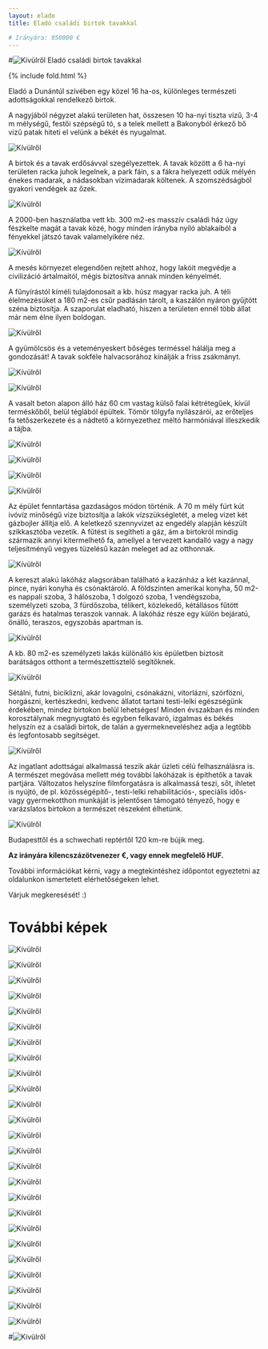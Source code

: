 ```yaml
---
layout: elado
title: Eladó családi birtok tavakkal

# Irányára: 950000 €
---
```


#![Kívülről](http://i.imgur.com/iwsZG17.jpg) Eladó családi birtok tavakkal

{% include fold.html %}

Eladó a Dunántúl szívében egy közel 16 ha-os, különleges természeti adottságokkal rendelkező birtok. 

A nagyjából négyzet alakú területen hat, összesen 10 ha-nyi tiszta vizű, 3-4 m mélységű, festői szépségű tó, s a telek mellett a Bakonyból érkező bő vizű patak hiteti el velünk a békét és nyugalmat. 

![Kívülről](http://i.imgur.com/wM0SiRQ.jpg)

A birtok és a tavak erdősávval szegélyezettek. A tavak között a 6 ha-nyi területen racka juhok legelnek, a park fáin, s a fákra helyezett odúk mélyén énekes madarak, a nádasokban vízimadarak költenek. A szomszédságból gyakori vendégek az őzek. 

![Kívülről](http://i.imgur.com/3nLPwBi.jpg)

A 2000-ben használatba vett kb. 300 m2-es masszív családi ház úgy fészkelte magát a tavak közé, hogy minden irányba nyíló ablakaiból a fényekkel játszó tavak valamelyikére néz.

![Kívülről](http://i.imgur.com/pmJpxsz.jpg)

A mesés környezet elegendően rejtett ahhoz, hogy lakóit megvédje a civilizáció ártalmaitól, mégis biztosítva annak minden kényelmét.  

A fűnyírástól kíméli tulajdonosait a kb. húsz magyar racka juh. A téli élelmezésüket a 180 m2-es csűr padlásán tárolt, a kaszálón nyáron gyűjtött széna biztosítja. A szaporulat eladható, hiszen a területen ennél több állat már nem élne ilyen boldogan.

![Kívülről](http://i.imgur.com/tFBaYDV.jpg)

A gyümölcsös és a veteményeskert bőséges terméssel hálálja meg a gondozását! A tavak sokféle halvacsorához kínálják a friss zsákmányt.

![Kívülről](http://i.imgur.com/pPZiXeG.jpg)

![Kívülről](http://i.imgur.com/IIl0wpy.jpg)

A vasalt beton alapon álló ház 60 cm vastag külső falai kétrétegűek, kívül terméskőből, belül téglából épültek. Tömör tölgyfa nyílászárói, az erőteljes fa tetőszerkezete és a nádtető a környezethez méltó harmóniával illeszkedik a tájba.

![Kívülről](http://i.imgur.com/42T189z.jpg)

![Kívülről](http://i.imgur.com/BaTcwM0.jpg)

![Kívülről](http://i.imgur.com/l7yHINe.jpg)

![Kívülről](http://i.imgur.com/Jl0Jv8e.jpg)

Az épület fenntartása gazdaságos módon történik. A 70 m mély fúrt kút ivóvíz minőségű vize biztosítja a lakók vízszükségletét, a meleg vizet két gázbojler állítja elő. A keletkező szennyvizet az engedély alapján készült szikkasztóba vezetik. A fűtést is segítheti a gáz, ám a birtokról mindig származik annyi kitermelhető fa, amellyel a tervezett kandalló vagy a nagy teljesítményű vegyes tüzelésű kazán meleget ad az otthonnak.

![Kívülről](http://i.imgur.com/ipImzmf.jpg)

A kereszt alakú lakóház alagsorában található a kazánház a két kazánnal, pince, nyári konyha és csónaktároló. A földszinten amerikai konyha, 50 m2-es nappali szoba, 3 hálószoba, 1 dolgozó szoba, 1 vendégszoba, személyzeti szoba, 3 fürdőszoba, télikert, közlekedő, kétállásos fűtött garázs és hatalmas teraszok vannak. A lakóház része egy külön bejáratú, önálló, teraszos, egyszobás apartman is. 

![Kívülről](http://i.imgur.com/UvqNx4O.jpg)

A kb. 80 m2-es személyzeti lakás különálló kis épületben biztosít barátságos otthont a természettisztelő segítőknek.

![Kívülről](http://i.imgur.com/slWbkaF.jpg)

Sétálni, futni, biciklizni, akár lovagolni, csónakázni, vitorlázni, szörfözni, horgászni, kertészkedni, kedvenc állatot tartani testi-lelki egészségünk érdekében, mindez birtokon belül lehetséges! Minden évszakban és minden korosztálynak megnyugtató és egyben felkavaró, izgalmas és békés helyszín ez a családi birtok, de talán a gyermekneveléshez adja a legtöbb és legfontosabb segítséget. 

![Kívülről](http://i.imgur.com/5Zerf82.jpg)

Az ingatlant adottságai alkalmassá teszik akár üzleti célú felhasználásra is. A természet megóvása mellett még további lakóházak is építhetők a tavak partjára. Változatos helyszíne filmforgatásra is alkalmassá teszi, sőt, ihletet is nyújtó, de pl. közösségépítő-, testi-lelki rehabilitációs-, speciális idős- vagy gyermekotthon munkáját is jelentősen támogató tényező, hogy e varázslatos birtokon a természet részeként élhetünk.

![Kívülről](http://i.imgur.com/zeFnO79.jpg)

Budapesttől és a schwechati reptértől 120 km-re bújik meg. 

**Az irányára kilencszázötvenezer €, vagy ennek megfelelő HUF.**

További információkat kérni, vagy a megtekintéshez időpontot egyeztetni az oldalunkon ismertetett elérhetőségeken lehet.

Várjuk megkeresését! :)

# További képek

![Kívülről](http://i.imgur.com/CAniLQi.jpg)

![Kívülről](http://i.imgur.com/PP9hW7G.jpg)

![Kívülről](http://i.imgur.com/RHh1L5x.jpg)

![Kívülről](http://i.imgur.com/DIfS6Ma.jpg)

![Kívülről](http://i.imgur.com/qlsJhDo.jpg)

![Kívülről](http://i.imgur.com/NHe7aQk.jpg)

![Kívülről](http://i.imgur.com/ET99vQh.jpg)

![Kívülről](http://i.imgur.com/abvYTQw.jpg)

![Kívülről](http://i.imgur.com/Y74UV5D.jpg)

![Kívülről](http://i.imgur.com/mEJXZUn.jpg)

![Kívülről](http://i.imgur.com/Tw5fRtU.jpg)

![Kívülről](http://i.imgur.com/lQApcH0.jpg)

![Kívülről](http://i.imgur.com/SCf8k6e.jpg)

![Kívülről](http://i.imgur.com/0nrongV.jpg)

![Kívülről](http://i.imgur.com/0YieXek.jpg)

![Kívülről](http://i.imgur.com/rXBlorY.jpg)

![Kívülről](http://i.imgur.com/a8933Ir.jpg)

![Kívülről](http://i.imgur.com/qiU8MTe.jpg)

![Kívülről](http://i.imgur.com/9sKWRit.jpg)

![Kívülről](http://i.imgur.com/rTDtkVj.jpg)

![Kívülről](http://i.imgur.com/hzfLpmK.jpg)

![Kívülről](http://i.imgur.com/UKl84dt.jpg)

![Kívülről](http://i.imgur.com/mKoPELk.jpg)

![Kívülről](http://i.imgur.com/dBJYANi.jpg)

![Kívülről](http://i.imgur.com/kB2UOAX.jpg)

#![Kívülről](http://i.imgur.com/mXXvgto.jpg)

